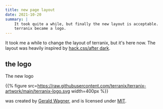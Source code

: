 ```yaml
---
title: new page layout
date: 2021-10-20
summary: |
    It took quite a while, but finally the new layout is acceptable.
    terranix became a logo.
---
```


It took me a while to change the layout  of terranix,
but it's here now.
The layout was heavily inspired by 
[hack.css/after dark](https://after-dark.habd.as/feature/).

## the logo

The new logo

{{% figure 
    src=https://raw.githubusercontent.com/terranix/terranix-artwork/main/terranix-logo.svg
    width=400px
%}}

was created by [Gerald Wagner](https://de.linkedin.com/in/gerald-wagner-graphic-programming),
and is licensed under [MIT](https://github.com/terranix/terranix-artwork/blob/main/LICENSE).

